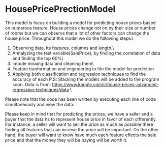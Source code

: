 # HousePricePrectionModel
This model is focus on building a model for predicting  house prices based on numerous feature.
House prices change not on by their size or number of rooms but we can observe that a lot of other factors can change the house price.
Throughout this model we do the following steps:\
  1. Observing data, its features, columns and length.\
  2. Annalyzing the test variable(SalePrice), by finding the correlation of data and finding the top 60%\
  3. Impute missing data and cleaning them\
  4. Feature tranformation and engineering to fitn the model for prediction
  5. Applying both classification and regression techniques to find the accuracy of each
P.S: Stacking the models will be added to the program soon.
Data is from: https://www.kaggle.com/c/house-prices-advanced-regression-techniques/data \


Please note that the code has been written by executing each line of code simultaneously and view the data.

Please keep in mind that for predicting the prices, we have a seller and a buyer that the data hs to represent house price in favor of each differently. For instance, a seller will want to sell the price as much as possible there finding all features that can increse the price will be important. 
On the other hand, the buyer will want to know have much each feature effects the sale price and that the money they will be paying will be worth it.
